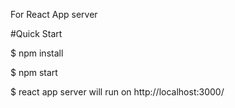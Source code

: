 
For React App server

#Quick Start

$ npm install

$ npm start

$ react app server will run on http://localhost:3000/
